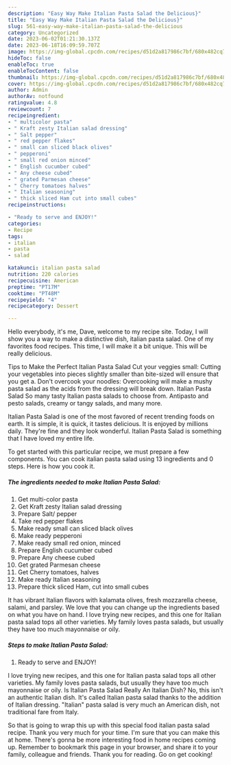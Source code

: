 ```yaml
---
description: "Easy Way Make Italian Pasta Salad the Delicious}"
title: "Easy Way Make Italian Pasta Salad the Delicious}"
slug: 561-easy-way-make-italian-pasta-salad-the-delicious
category: Uncategorized
date: 2023-06-02T01:21:30.137Z
date: 2023-06-18T16:09:59.707Z
image: https://img-global.cpcdn.com/recipes/d51d2a817986c7bf/680x482cq70/italian-pasta-salad-recipe-main-photo.jpg
hideToc: false
enableToc: true
enableTocContent: false
thumbnail: https://img-global.cpcdn.com/recipes/d51d2a817986c7bf/680x482cq70/italian-pasta-salad-recipe-main-photo.jpg
cover: https://img-global.cpcdn.com/recipes/d51d2a817986c7bf/680x482cq70/italian-pasta-salad-recipe-main-photo.jpg
author: Admin
authorAv: notfound
ratingvalue: 4.8
reviewcount: 7
recipeingredient:
- " multicolor pasta"
- " Kraft zesty Italian salad dressing"
- " Salt pepper"
- " red pepper flakes"
- " small can sliced black olives"
- " pepperoni"
- " small red onion minced"
- " English cucumber cubed"
- " Any cheese cubed"
- " grated Parmesan cheese"
- " Cherry tomatoes halves"
- " Italian seasoning"
- " thick sliced Ham cut into small cubes"
recipeinstructions:

- "Ready to serve and ENJOY!"
categories:
- Recipe
tags:
- italian
- pasta
- salad

katakunci: italian pasta salad 
nutrition: 220 calories
recipecuisine: American
preptime: "PT17M"
cooktime: "PT48M"
recipeyield: "4"
recipecategory: Dessert

---
```



Hello everybody, it's me, Dave, welcome to my recipe site. Today, I will show you a way to make a distinctive dish, italian pasta salad. One of my favorites food recipes. This time, I will make it a bit unique. This will be really delicious.

Tips to Make the Perfect Italian Pasta Salad Cut your veggies small: Cutting your vegetables into pieces slightly smaller than bite-sized will ensure that you get a. Don&#39;t overcook your noodles: Overcooking will make a mushy pasta salad as the acids from the dressing will break down. Italian Pasta Salad So many tasty Italian pasta salads to choose from. Antipasto and pesto salads, creamy or tangy salads, and many more.

Italian Pasta Salad is one of the most favored of recent trending foods on earth. It is simple, it is quick, it tastes delicious. It is enjoyed by millions daily. They're fine and they look wonderful. Italian Pasta Salad is something that I have loved my entire life.


To get started with this particular recipe, we must prepare a few components. You can cook italian pasta salad using 13 ingredients and 0 steps. Here is how you cook it.

<!--inarticleads1-->

##### The ingredients needed to make Italian Pasta Salad:

1. Get  multi-color pasta
1. Get  Kraft zesty Italian salad dressing
1. Prepare  Salt/ pepper
1. Take  red pepper flakes
1. Make ready  small can sliced black olives
1. Make ready  pepperoni
1. Make ready  small red onion, minced
1. Prepare  English cucumber cubed
1. Prepare  Any cheese cubed
1. Get  grated Parmesan cheese
1. Get  Cherry tomatoes, halves
1. Make ready  Italian seasoning
1. Prepare  thick sliced Ham, cut into small cubes


It has vibrant Italian flavors with kalamata olives, fresh mozzarella cheese, salami, and parsley. We love that you can change up the ingredients based on what you have on hand. I love trying new recipes, and this one for Italian pasta salad tops all other varieties. My family loves pasta salads, but usually they have too much mayonnaise or oily. 

<!--inarticleads2-->

##### Steps to make Italian Pasta Salad:


1. Ready to serve and ENJOY!

I love trying new recipes, and this one for Italian pasta salad tops all other varieties. My family loves pasta salads, but usually they have too much mayonnaise or oily. Is Italian Pasta Salad Really An Italian Dish? No, this isn&#39;t an authentic Italian dish. It&#39;s called Italian pasta salad thanks to the addition of Italian dressing. &#34;Italian&#34; pasta salad is very much an American dish, not traditional fare from Italy. 

So that is going to wrap this up with this special food italian pasta salad recipe. Thank you very much for your time. I'm sure that you can make this at home. There's gonna be more interesting food in home recipes coming up. Remember to bookmark this page in your browser, and share it to your family, colleague and friends. Thank you for reading. Go on get cooking!
